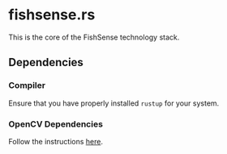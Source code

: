 # fishsense.rs

This is the core of the FishSense technology stack.

## Dependencies

### Compiler
Ensure that you have properly installed `rustup` for your system.

### OpenCV Dependencies
Follow the instructions [here](https://github.com/twistedfall/opencv-rust/blob/master/INSTALL.md).